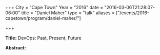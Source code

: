 +++
City = "Cape Town"
Year = "2016"
date = "2016-03-06T21:28:07-06:00"
title = "Daniel Maher"
type = "talk"
aliases = ["/events/2016-capetown/program/daniel-maher/"]

+++

<div class="col-12">
  <p><strong>Title:</strong>
DevOps: Past, Present, Future
</p>

<p><strong>Abstract:</strong></p>
